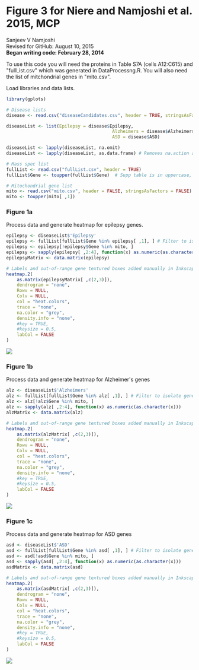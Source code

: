 # Figure 3 for Niere and Namjoshi et al. 2015, MCP
Sanjeev V Namjoshi  
Revised for GitHub: August 10, 2015  
**Began writing code: February 28, 2014** 

To use this code you will need the proteins in Table S7A (cells A12:C615) and
"fullList.csv" which was generated in DataProcessng.R. You will also need the
list of mitchondrial genes in "mito.csv".

Load libraries and data lists.


```r
library(gplots)

# Disease lists
disease <- read.csv("diseaseCandidates.csv", header = TRUE, stringsAsFactors = FALSE, na.strings = "")

diseaseList <- list(Epilepsy = disease$Epilepsy,
										Alzheimers = disease$Alzheimers,
										ASD = disease$ASD)

diseaseList <- lapply(diseaseList, na.omit)
diseaseList <- lapply(diseaseList, as.data.frame) # Removes na.action attributes

# Mass spec list
fullList <- read.csv("fullList.csv", header = TRUE)
fullList$Gene <- toupper(fullList$Gene)  # Supp table is in uppercase, easier comparison

# Mitochondrial gene list
mito <- read.csv("mito.csv", header = FALSE, stringsAsFactors = FALSE)
mito <- toupper(mito[ ,1])
```

### Figure 1a

Process data and generate heatmap for epilepsy genes.


```r
epilepsy <- diseaseList$'Epilepsy'
epilepsy <- fullList[fullList$Gene %in% epilepsy[ ,1], ] # Filter to isolate genes in our dataset
epilepsy <- epilepsy[!epilepsy$Gene %in% mito, ]
epilepsy <- sapply(epilepsy[ ,2:4], function(x) as.numeric(as.character(x)))
epilepsyMatrix <- data.matrix(epilepsy)

# Labels and out-of-range gene textured boxes added manually in Inkscape later
heatmap.2(
	as.matrix(epilepsyMatrix[ ,c(2,3)]),
	dendrogram = "none",
	Rowv = NULL,
	Colv = NULL,
	col = "heat.colors",
	trace = "none", 
	na.color = "grey",
	density.info = "none",
	#key = TRUE,
	#keysize = 0.5,
	labCol = FALSE
)
```

![](Figure3_files/figure-html/unnamed-chunk-2-1.png) 

### Figure 1b

Process data and generate heatmap for Alzheimer's genes


```r
alz <- diseaseList$'Alzheimers'
alz <- fullList[fullList$Gene %in% alz[ ,1], ] # Filter to isolate genes in our dataset
alz <- alz[!alz$Gene %in% mito, ]
alz <- sapply(alz[ ,2:4], function(x) as.numeric(as.character(x)))
alzMatrix <- data.matrix(alz)

# Labels and out-of-range gene textured boxes added manually in Inkscape later
heatmap.2(
	as.matrix(alzMatrix[ ,c(2,3)]),
	dendrogram = "none",
	Rowv = NULL,
	Colv = NULL,
	col = "heat.colors",
	trace = "none", 
	na.color = "grey",
	density.info = "none",
	#key = TRUE,
	#keysize = 0.5,
	labCol = FALSE
)
```

![](Figure3_files/figure-html/unnamed-chunk-3-1.png) 

### Figure 1c

Process data and generate heatmap for ASD genes


```r
asd <- diseaseList$'ASD'
asd <- fullList[fullList$Gene %in% asd[ ,1], ] # Filter to isolate genes in our dataset
asd <- asd[!asd$Gene %in% mito, ]
asd <- sapply(asd[ ,2:4], function(x) as.numeric(as.character(x)))
asdMatrix <- data.matrix(asd)

# Labels and out-of-range gene textured boxes added manually in Inkscape later
heatmap.2(
	as.matrix(asdMatrix[ ,c(2,3)]),
	dendrogram = "none",
	Rowv = NULL,
	Colv = NULL,
	col = "heat.colors",
	trace = "none", 
	na.color = "grey",
	density.info = "none",
	#key = TRUE,
	#keysize = 0.5,
	labCol = FALSE
)	
```

![](Figure3_files/figure-html/unnamed-chunk-4-1.png) 
